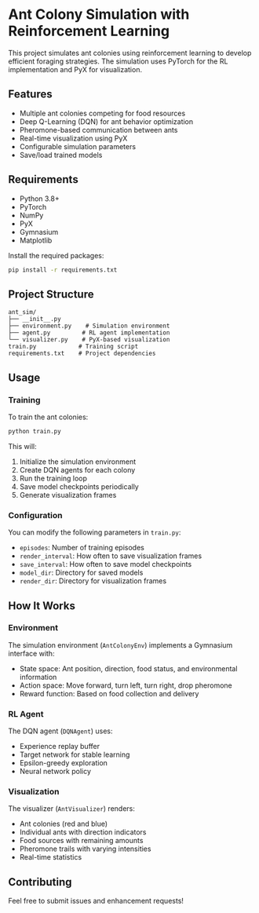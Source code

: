 # Ant Colony Simulation with Reinforcement Learning

This project simulates ant colonies using reinforcement learning to develop efficient foraging strategies. The simulation uses PyTorch for the RL implementation and PyX for visualization.

## Features

- Multiple ant colonies competing for food resources
- Deep Q-Learning (DQN) for ant behavior optimization
- Pheromone-based communication between ants
- Real-time visualization using PyX
- Configurable simulation parameters
- Save/load trained models

## Requirements

- Python 3.8+
- PyTorch
- NumPy
- PyX
- Gymnasium
- Matplotlib

Install the required packages:

```bash
pip install -r requirements.txt
```

## Project Structure

```
ant_sim/
├── __init__.py
├── environment.py    # Simulation environment
├── agent.py         # RL agent implementation
└── visualizer.py    # PyX-based visualization
train.py            # Training script
requirements.txt    # Project dependencies
```

## Usage

### Training

To train the ant colonies:

```bash
python train.py
```

This will:
1. Initialize the simulation environment
2. Create DQN agents for each colony
3. Run the training loop
4. Save model checkpoints periodically
5. Generate visualization frames

### Configuration

You can modify the following parameters in `train.py`:

- `episodes`: Number of training episodes
- `render_interval`: How often to save visualization frames
- `save_interval`: How often to save model checkpoints
- `model_dir`: Directory for saved models
- `render_dir`: Directory for visualization frames

## How It Works

### Environment

The simulation environment (`AntColonyEnv`) implements a Gymnasium interface with:

- State space: Ant position, direction, food status, and environmental information
- Action space: Move forward, turn left, turn right, drop pheromone
- Reward function: Based on food collection and delivery

### RL Agent

The DQN agent (`DQNAgent`) uses:

- Experience replay buffer
- Target network for stable learning
- Epsilon-greedy exploration
- Neural network policy

### Visualization

The visualizer (`AntVisualizer`) renders:

- Ant colonies (red and blue)
- Individual ants with direction indicators
- Food sources with remaining amounts
- Pheromone trails with varying intensities
- Real-time statistics

## Contributing

Feel free to submit issues and enhancement requests!